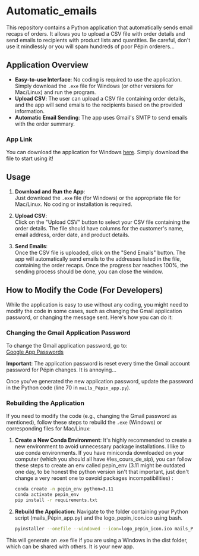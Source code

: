 # Automatic_emails

This repository contains a Python application that automatically sends email recaps of orders. It allows you to upload a CSV file with order details and send emails to recipients with product lists and quantities. Be careful, don't use it mindlessly or you will spam hundreds of poor Pépin orderers...

## Application Overview

- **Easy-to-use Interface**: No coding is required to use the application. Simply download the `.exe` file for Windows (or other versions for Mac/Linux) and run the program.
- **Upload CSV**: The user can upload a CSV file containing order details, and the app will send emails to the recipients based on the provided information.
- **Automatic Email Sending**: The app uses Gmail's SMTP to send emails with the order summary.

### App Link
You can download the application for Windows [here](https://drive.google.com/file/d/1kzxuW6yr_VZ8rYVQA2_hQc_boW5nK19g/view?usp=drive_link). Simply download the file to start using it!

## Usage

1. **Download and Run the App**:  
   Just download the `.exe` file (for Windows) or the appropriate file for Mac/Linux. No coding or installation is required.

2. **Upload CSV**:  
   Click on the "Upload CSV" button to select your CSV file containing the order details. The file should have columns for the customer's name, email address, order date, and product details.

3. **Send Emails**:  
   Once the CSV file is uploaded, click on the "Send Emails" button. The app will automatically send emails to the addresses listed in the file, containing the order recaps. Once the progress bar reaches 100%, the sending process should be done, you can close the window.

## How to Modify the Code (For Developers)

While the application is easy to use without any coding, you might need to modify the code in some cases, such as changing the Gmail application password, or changing the message sent. Here's how you can do it:

### Changing the Gmail Application Password

To change the Gmail application password, go to:  
[Google App Passwords](https://myaccount.google.com/u/1/apppasswords?rapt=AEjHL4MCJFoY8wj1is5Gvna4Nd1mTUJJ9MaIYLDpG2w7fAatDz7UB3zVuufK-TfDzoRgMkK4BX1dfp-lkcV4ecENa6QpMS2WyN0mhjf0b9C4FaMGypH9AjA)

**Important**: The application password is reset every time the Gmail account password for Pépin changes. It is annoying... 

Once you've generated the new application password, update the password in the Python code (line 70 in `mails_Pépin_app.py`).

### Rebuilding the Application

If you need to modify the code (e.g., changing the Gmail password as mentioned), follow these steps to rebuild the `.exe` (Windows) or corresponding files for Mac/Linux:

1. **Create a New Conda Environment**:
   It's highly recommended to create a new environment to avoid unnecessary package installations. I like to use conda environments. If you have miniconda downloaded on your computer (which you should all have #les_cours_de_sip), you can follow these steps to create an env called pepin_env (3.11 might be outdated one day, to be honest the python version isn't that important, just don't change a very recent one to oavoid packages incompatibilities) :
   
   ```bash
   conda create -n pepin_env python=3.11
   conda activate pepin_env
   pip install -r requirements.txt

2. **Rebuild the Application**:
   Navigate to the folder containing your Python script (mails_Pépin_app.py) and the logo_pepin_icon.ico using bash.

   ```bash
   pyinstaller --onefile --windowed --icon=logo_pepin_icon.ico mails_Pépin_app.py

This will generate an .exe file if you are using a Windows in the dist folder, which can be shared with others. It is your new app.

